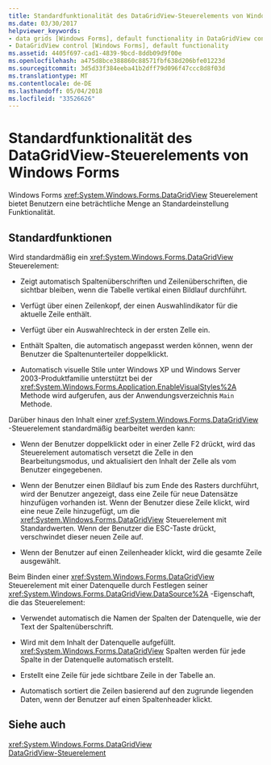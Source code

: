 ```yaml
---
title: Standardfunktionalität des DataGridView-Steuerelements von Windows Forms
ms.date: 03/30/2017
helpviewer_keywords:
- data grids [Windows Forms], default functionality in DataGridView control
- DataGridView control [Windows Forms], default functionality
ms.assetid: 4405f697-cad1-4839-9bcd-8ddb09d9f00e
ms.openlocfilehash: a475d8bce388860c88571fbf638d206bfe01223d
ms.sourcegitcommit: 3d5d33f384eeba41b2dff79d096f47ccc8d8f03d
ms.translationtype: MT
ms.contentlocale: de-DE
ms.lasthandoff: 05/04/2018
ms.locfileid: "33526626"
---
```

# <a name="default-functionality-in-the-windows-forms-datagridview-control"></a>Standardfunktionalität des DataGridView-Steuerelements von Windows Forms
Windows Forms <xref:System.Windows.Forms.DataGridView> Steuerelement bietet Benutzern eine beträchtliche Menge an Standardeinstellung Funktionalität.  
  
## <a name="default-functionality"></a>Standardfunktionen  
 Wird standardmäßig ein <xref:System.Windows.Forms.DataGridView> Steuerelement:  
  
-   Zeigt automatisch Spaltenüberschriften und Zeilenüberschriften, die sichtbar bleiben, wenn die Tabelle vertikal einen Bildlauf durchführt.  
  
-   Verfügt über einen Zeilenkopf, der einen Auswahlindikator für die aktuelle Zeile enthält.  
  
-   Verfügt über ein Auswahlrechteck in der ersten Zelle ein.  
  
-   Enthält Spalten, die automatisch angepasst werden können, wenn der Benutzer die Spaltenunterteiler doppelklickt.  
  
-   Automatisch visuelle Stile unter Windows XP und Windows Server 2003-Produktfamilie unterstützt bei der <xref:System.Windows.Forms.Application.EnableVisualStyles%2A> Methode wird aufgerufen, aus der Anwendungsverzeichnis `Main` Methode.  
  
 Darüber hinaus den Inhalt einer <xref:System.Windows.Forms.DataGridView> -Steuerelement standardmäßig bearbeitet werden kann:  
  
-   Wenn der Benutzer doppelklickt oder in einer Zelle F2 drückt, wird das Steuerelement automatisch versetzt die Zelle in den Bearbeitungsmodus, und aktualisiert den Inhalt der Zelle als vom Benutzer eingegebenen.  
  
-   Wenn der Benutzer einen Bildlauf bis zum Ende des Rasters durchführt, wird der Benutzer angezeigt, dass eine Zeile für neue Datensätze hinzufügen vorhanden ist. Wenn der Benutzer diese Zeile klickt, wird eine neue Zeile hinzugefügt, um die <xref:System.Windows.Forms.DataGridView> Steuerelement mit Standardwerten. Wenn der Benutzer die ESC-Taste drückt, verschwindet dieser neuen Zeile auf.  
  
-   Wenn der Benutzer auf einen Zeilenheader klickt, wird die gesamte Zeile ausgewählt.  
  
 Beim Binden einer <xref:System.Windows.Forms.DataGridView> Steuerelement mit einer Datenquelle durch Festlegen seiner <xref:System.Windows.Forms.DataGridView.DataSource%2A> -Eigenschaft, die das Steuerelement:  
  
-   Verwendet automatisch die Namen der Spalten der Datenquelle, wie der Text der Spaltenüberschrift.  
  
-   Wird mit dem Inhalt der Datenquelle aufgefüllt. <xref:System.Windows.Forms.DataGridView> Spalten werden für jede Spalte in der Datenquelle automatisch erstellt.  
  
-   Erstellt eine Zeile für jede sichtbare Zeile in der Tabelle an.  
  
-   Automatisch sortiert die Zeilen basierend auf den zugrunde liegenden Daten, wenn der Benutzer auf einen Spaltenheader klickt.  
  
## <a name="see-also"></a>Siehe auch  
 <xref:System.Windows.Forms.DataGridView>  
 [DataGridView-Steuerelement](../../../../docs/framework/winforms/controls/datagridview-control-windows-forms.md)
